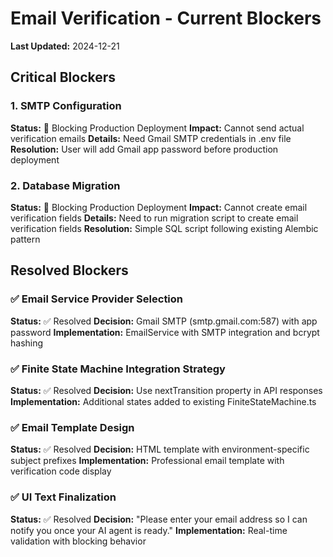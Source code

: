 # Email Verification - Current Blockers

**Last Updated:** 2024-12-21
## Critical Blockers

### 1. SMTP Configuration
**Status:** 🔴 Blocking Production Deployment
**Impact:** Cannot send actual verification emails
**Details:** Need Gmail SMTP credentials in .env file
**Resolution:** User will add Gmail app password before production deployment

### 2. Database Migration
**Status:** 🔴 Blocking Production Deployment
**Impact:** Cannot create email verification fields
**Details:** Need to run migration script to create email verification fields
**Resolution:** Simple SQL script following existing Alembic pattern

## Resolved Blockers

### ✅ Email Service Provider Selection
**Status:** ✅ Resolved
**Decision:** Gmail SMTP (smtp.gmail.com:587) with app password
**Implementation:** EmailService with SMTP integration and bcrypt hashing

### ✅ Finite State Machine Integration Strategy
**Status:** ✅ Resolved
**Decision:** Use nextTransition property in API responses
**Implementation:** Additional states added to existing FiniteStateMachine.ts

### ✅ Email Template Design
**Status:** ✅ Resolved
**Decision:** HTML template with environment-specific subject prefixes
**Implementation:** Professional email template with verification code display

### ✅ UI Text Finalization
**Status:** ✅ Resolved
**Decision:** "Please enter your email address so I can notify you once your AI agent is ready."
**Implementation:** Real-time validation with blocking behavior 